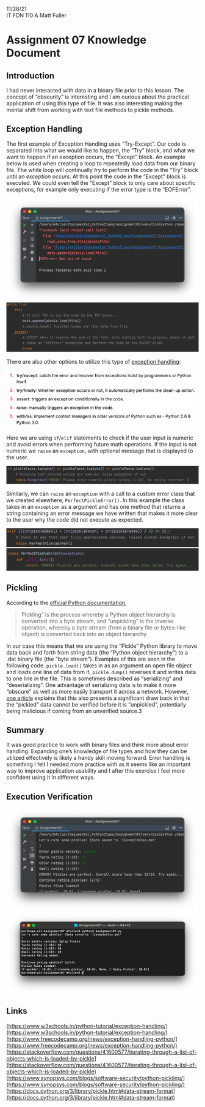 11/28/21  
IT FDN 110 A 
Matt Fuller
# Assignment 07 Knowledge Document


## Introduction
I had never interacted with data in a binary file prior to this lesson. The concept of “obscurity” is interesting and I am curious about the practical application of using this type of file. It was also interesting making the mental shift from working with text file methods to pickle methods.


## Exception Handling
The first example of Exception Handling uses “Try-Except”. Our code is separated into what we would like to happen, the “Try” block, and what we want to happen if an exception occurs, the “Except” block. An example below is used when creating a loop to repeatedly load data from our binary file. The while loop will continually *try* to perform the code in the “Try” block until an *exception occurs*. At this point the code in the “Except” block is executed. We could even tell the “Except” block to only care about specific exceptions, for example only executing if the error type is the “EOFError”.

![EOFError](https://github.com/mfuller7/IntrotoProg-Python-Mod07/blob/3e37000a6cfe0952e27cb3c6b6a00fff1ad3dcbc/assets/images/EFError.png)
![ExceptionHandling1.png](https://github.com/mfuller7/IntrotoProg-Python-Mod07/blob/3e37000a6cfe0952e27cb3c6b6a00fff1ad3dcbc/assets/images/ExceptionHandling1.png)  

There are also other options to utilize this type of [exception handling](https://github.com/mfuller7/IntrotoProg-Python-Mod07/blob/3e37000a6cfe0952e27cb3c6b6a00fff1ad3dcbc/assets/images/exception-handling/):

![Exception Handling Option](https://github.com/mfuller7/IntrotoProg-Python-Mod07/blob/3e37000a6cfe0952e27cb3c6b6a00fff1ad3dcbc/assets/images/TryExceptExamples.png)  

Here we are using `if`/`elif` statements to check if the user input is numeric and avoid errors when performing future math operations. If the input is not numeric we `raise` an `exception`, with optional message that is displayed to the user.

![ExceptionHadnling2.png](https://github.com/mfuller7/IntrotoProg-Python-Mod07/blob/3e37000a6cfe0952e27cb3c6b6a00fff1ad3dcbc/assets/images/ExceptionHadnling2.png)  

Similarly, we can `raise` an `exception` with a call to a custom error class that we created elsewhere, `PerfectPickleError()`. In this example the class takes in an `exception` as a argument and has one method that returns a string containing an error message we have written that makes it more clear to the user why the code did not execute as expected.  

![ExceptionHandling3.png](https://github.com/mfuller7/IntrotoProg-Python-Mod07/blob/3e37000a6cfe0952e27cb3c6b6a00fff1ad3dcbc/assets/images/ExceptionHandling3.png)
![ExceptionHandling4.png](https://github.com/mfuller7/IntrotoProg-Python-Mod07/blob/3e37000a6cfe0952e27cb3c6b6a00fff1ad3dcbc/assets/images/ExceptionHandling4.png)

## Pickling
According to the [official Python documentation](https://docs.python.org/3/library/pickle.html#data-stream-format),
> Pickling” is the process whereby a Python object hierarchy is converted into a byte stream, and “unpickling” is the inverse operation, whereby a byte stream (from a binary file or bytes-like object) is converted back into an object hierarchy.
     
In our case this means that we are using the “Pickle” Python library to move data back and forth from string data (the “Python object hierarchy”) to a .dat binary file (the “byte stream”). Examples of this are seen in the following code.
`pickle.load()` takes in as an argument an open file object and loads one line of data from it, `pickle.dump()` reverses it and writes data to one line in the file. This is sometimes described as “serializing” and “deserializing”.
One advantage of serializing data is to make it more “obscure” as well as more easily transport it across a network. However, [one article](https://www.synopsys.com/blogs/software-security/python-pickling/) explains that this also presents a significant draw back in that the “pickled” data cannot be verified before it is “unpickled”, potentially being malicious if coming from an unverified source.3

## Summary
It was good practice to work with binary files and think more about error handling. Expanding one’s knowledge of file types and how they can be utilized effectively is likely a handy skill moving forward. Error handling is something I felt I needed more practice with as it seems like an important way to improve application usability and I after this exercise I feel more confident using it in different ways.  

## Execution Verification
![PyCharm Running Code.png](https://github.com/mfuller7/IntrotoProg-Python-Mod07/blob/3e37000a6cfe0952e27cb3c6b6a00fff1ad3dcbc/assets/images/PyCharmRunningCode.png)
![Terminal Running Code.png](https://github.com/mfuller7/IntrotoProg-Python-Mod07/blob/3e37000a6cfe0952e27cb3c6b6a00fff1ad3dcbc/assets/images/TerminalRunningCode.png)

## Links
[https://www.w3schools.in/python-tutorial/exception-handling/](https://www.w3schools.in/python-tutorial/exception-handling/)  
[https://www.freecodecamp.org/news/exception-handling-python/](https://www.freecodecamp.org/news/exception-handling-python/)  
[https://stackoverflow.com/questions/41600577/iterating-through-a-list-of-objects-which-is-loaded-by-pickle](https://stackoverflow.com/questions/41600577/iterating-through-a-list-of-objects-which-is-loaded-by-pickle)  
[https://www.synopsys.com/blogs/software-security/python-pickling/](https://www.synopsys.com/blogs/software-security/python-pickling/)  
[https://docs.python.org/3/library/pickle.html#data-stream-format](https://docs.python.org/3/library/pickle.html#data-stream-format)  
